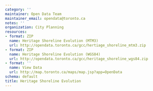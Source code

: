 ```yaml
---
category: ''
maintainer: Open Data Team
maintainer_email: opendata@toronto.ca
notes: ''
organization: City Planning
resources:
- format: ZIP
  name: Heritage Shoreline Evolution (MTM3)
  url: http://opendata.toronto.ca/gcc/hertiage_shoreline_mtm3.zip
- format: ZIP
  name: Heritage Shoreline Evolution (WGS84)
  url: http://opendata.toronto.ca/gcc/heritage_shoreline_wgs84.zip
- format: ''
  name: View Data
  url: http://map.toronto.ca/maps/map.jsp?app=OpenData
schema: default
title: Heritage Shoreline Evolution
---
```

